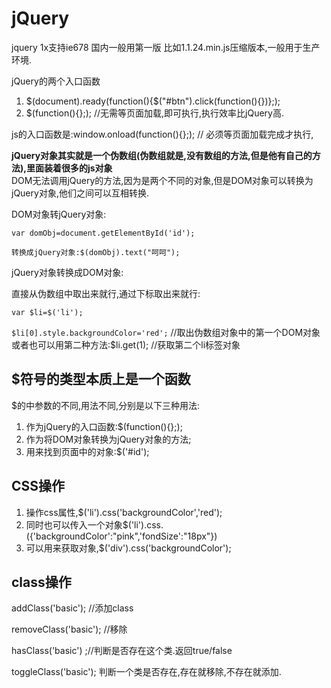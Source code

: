 # jQuery #
jquery  1x支持ie678 国内一般用第一版  比如1.1.24.min.js压缩版本,一般用于生产环境.

jQuery的两个入口函数

1. $(document).ready(function(){$("#btn").click(function(){})};);
2. $(function(){};);		//无需等页面加载,即可执行,执行效率比jQuery高.
	
js的入口函数是:window.onload(function(){};); 			 // 必须等页面加载完成才执行,

**jQuery对象其实就是一个伪数组(伪数组就是,没有数组的方法,但是他有自己的方法),里面装着很多的js对象**	
DOM无法调用jQuery的方法,因为是两个不同的对象,但是DOM对象可以转换为jQuery对象,他们之间可以互相转换.

DOM对象转jQuery对象:

`var domObj=document.getElementById('id');`

`转换成jQuery对象:$(domObj).text("呵呵");`

jQuery对象转换成DOM对象:

直接从伪数组中取出来就行,通过下标取出来就行:

`var $li=$('li');`

`$li[0].style.backgroundColor='red';` //取出伪数组对象中的第一个DOM对象
或者也可以用第二种方法:$li.get(1);  //获取第二个li标签对象

## $符号的类型本质上是一个函数 ##

$的中参数的不同,用法不同,分别是以下三种用法:

1. 作为jQuery的入口函数:$(function(){};);
2. 作为将DOM对象转换为jQuery对象的方法;
3. 用来找到页面中的对象:$('#id');

## CSS操作 ##
 
1. 操作css属性,$('li').css('backgroundColor','red');
2. 同时也可以传入一个对象$('li').css.({'backgroundColor':"pink",'fondSize':"18px"})
3. 可以用来获取对象,$('div').css('backgroundColor');

## class操作 ##

addClass('basic');	//添加class

removeClass('basic'); //移除

hasClass('basic') ;//判断是否存在这个类.返回true/false 

toggleClass('basic'); 判断一个类是否存在,存在就移除,不存在就添加.

